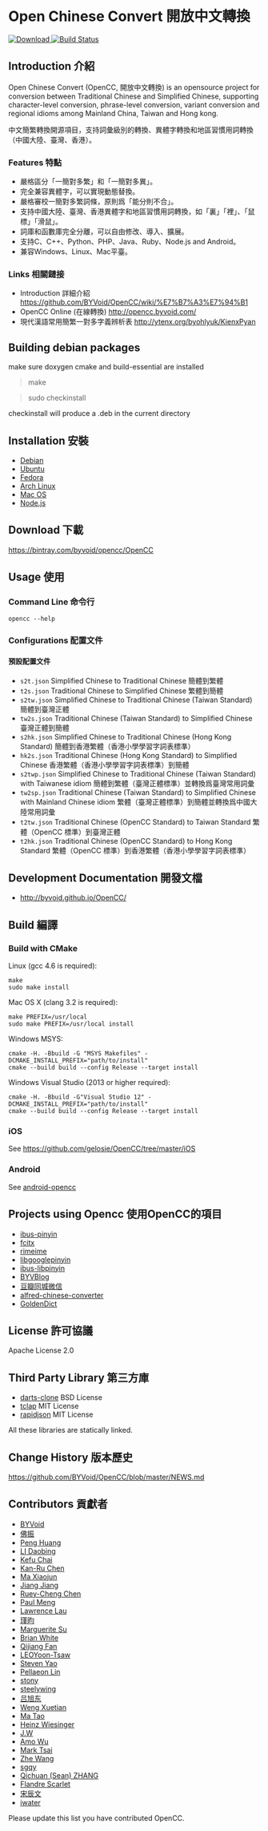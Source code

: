 # Open Chinese Convert 開放中文轉換

[ ![Download](https://api.bintray.com/packages/byvoid/opencc/OpenCC/images/download.svg) ](https://bintray.com/byvoid/opencc/OpenCC/_latestVersion)
[![Build Status](https://travis-ci.org/BYVoid/OpenCC.svg?branch=master)](https://travis-ci.org/BYVoid/OpenCC)

## Introduction 介紹

Open Chinese Convert (OpenCC, 開放中文轉換) is an opensource project for conversion between Traditional Chinese and Simplified Chinese, supporting character-level conversion, phrase-level conversion, variant conversion and regional idioms among Mainland China, Taiwan and Hong kong.

中文簡繁轉換開源項目，支持詞彙級別的轉換、異體字轉換和地區習慣用詞轉換（中國大陸、臺灣、香港）。

### Features 特點

* 嚴格區分「一簡對多繁」和「一簡對多異」。
* 完全兼容異體字，可以實現動態替換。
* 嚴格審校一簡對多繁詞條，原則爲「能分則不合」。
* 支持中國大陸、臺灣、香港異體字和地區習慣用詞轉換，如「裏」「裡」、「鼠標」「滑鼠」。
* 詞庫和函數庫完全分離，可以自由修改、導入、擴展。
* 支持C、C++、Python、PHP、Java、Ruby、Node.js and Android。
* 兼容Windows、Linux、Mac平臺。

### Links 相關鏈接

* Introduction 詳細介紹 https://github.com/BYVoid/OpenCC/wiki/%E7%B7%A3%E7%94%B1
* OpenCC Online (在線轉換) http://opencc.byvoid.com/
* 現代漢語常用簡繁一對多字義辨析表 http://ytenx.org/byohlyuk/KienxPyan

## Building debian packages

make sure doxygen cmake and build-essential are installed

> make

> sudo checkinstall

checkinstall will produce a .deb in the current directory

## Installation 安裝

* [Debian](http://packages.qa.debian.org/o/opencc.html)
* [Ubuntu](https://launchpad.net/ubuntu/+source/opencc)
* [Fedora](https://admin.fedoraproject.org/pkgdb/package/opencc/)
* [Arch Linux](https://www.archlinux.org/packages/community/x86_64/opencc/)
* [Mac OS](https://github.com/mxcl/homebrew/blob/master/Library/Formula/opencc.rb)
* [Node.js](https://npmjs.org/package/opencc)

## Download 下載

https://bintray.com/byvoid/opencc/OpenCC

## Usage 使用

### Command Line 命令行

`opencc --help`

### Configurations 配置文件

#### 預設配置文件

* `s2t.json` Simplified Chinese to Traditional Chinese 簡體到繁體
* `t2s.json` Traditional Chinese to Simplified Chinese 繁體到簡體
* `s2tw.json` Simplified Chinese to Traditional Chinese (Taiwan Standard) 簡體到臺灣正體
* `tw2s.json` Traditional Chinese (Taiwan Standard) to Simplified Chinese 臺灣正體到簡體
* `s2hk.json` Simplified Chinese to Traditional Chinese (Hong Kong Standard) 簡體到香港繁體（香港小學學習字詞表標準）
* `hk2s.json` Traditional Chinese (Hong Kong Standard) to Simplified Chinese 香港繁體（香港小學學習字詞表標準）到簡體
* `s2twp.json` Simplified Chinese to Traditional Chinese (Taiwan Standard) with Taiwanese idiom 簡體到繁體（臺灣正體標準）並轉換爲臺灣常用詞彙
* `tw2sp.json` Traditional Chinese (Taiwan Standard) to Simplified Chinese with Mainland Chinese idiom 繁體（臺灣正體標準）到簡體並轉換爲中國大陸常用詞彙
* `t2tw.json` Traditional Chinese (OpenCC Standard) to Taiwan Standard 繁體（OpenCC 標準）到臺灣正體
* `t2hk.json` Traditional Chinese (OpenCC Standard) to Hong Kong Standard 繁體（OpenCC 標準）到香港繁體（香港小學學習字詞表標準）

## Development Documentation 開發文檔

* http://byvoid.github.io/OpenCC/

## Build 編譯

### Build with CMake

Linux (gcc 4.6 is required):

```
make
sudo make install
```

Mac OS X (clang 3.2 is required):

```
make PREFIX=/usr/local
sudo make PREFIX=/usr/local install
```

Windows MSYS:

```
cmake -H. -Bbuild -G "MSYS Makefiles" -DCMAKE_INSTALL_PREFIX="path/to/install"
cmake --build build --config Release --target install
```

Windows Visual Studio (2013 or higher required):

```
cmake -H. -Bbuild -G"Visual Studio 12" -DCMAKE_INSTALL_PREFIX="path/to/install"
cmake --build build --config Release --target install
```

### iOS

See https://github.com/gelosie/OpenCC/tree/master/iOS

### Android

See [android-opencc](https://github.com/qichuan/android-opencc)

## Projects using Opencc 使用OpenCC的項目

* [ibus-pinyin](http://code.google.com/p/ibus/)
* [fcitx](http://code.google.com/p/fcitx/)
* [rimeime](http://code.google.com/p/rimeime/)
* [libgooglepinyin](http://code.google.com/p/libgooglepinyin/)
* [ibus-libpinyin](https://github.com/libpinyin/ibus-libpinyin)
* [BYVBlog](https://github.com/byvoid/byvblog)
* [豆瓣同城微信](http://weixinqiao.com/douban-event/)
* [alfred-chinese-converter](https://github.com/amowu/alfred-chinese-converter)
* [GoldenDict](https://github.com/goldendict/goldendict)

## License 許可協議

Apache License 2.0

## Third Party Library 第三方庫

* [darts-clone](https://code.google.com/p/darts-clone/) BSD License
* [tclap](http://tclap.sourceforge.net/) MIT License
* [rapidjson](https://github.com/miloyip/rapidjson) MIT License

All these libraries are statically linked.

## Change History 版本歷史

https://github.com/BYVoid/OpenCC/blob/master/NEWS.md

## Contributors 貢獻者

* [BYVoid](http://www.byvoid.com/)
* [佛振](https://github.com/lotem)
* [Peng Huang](https://github.com/phuang)
* [LI Daobing](https://github.com/lidaobing)
* [Kefu Chai](https://github.com/tchaikov)
* [Kan-Ru Chen](http://kanru.info/)
* [Ma Xiaojun](https://twitter.com/damage3025)
* [Jiang Jiang](http://jjgod.org/)
* [Ruey-Cheng Chen](https://github.com/rueycheng)
* [Paul Meng](http://home.mno2.org/)
* [Lawrence Lau](https://github.com/ktslwy)
* [瑾昀](https://github.com/kunki)
* [Marguerite Su](https://www.marguerite.su/)
* [Brian White](http://mscdex.net)
* [Qijiang Fan](https://fqj.me/)
* [LEOYoon-Tsaw](https://github.com/LEOYoon-Tsaw)
* [Steven Yao](https://github.com/stevenyao)
* [Pellaeon Lin](https://github.com/pellaeon)
* [stony](https://github.com/stony-shixz)
* [steelywing](https://github.com/steelywing)
* [吕旭东](https://github.com/lvxudong)
* [Weng Xuetian](https://github.com/wengxt)
* [Ma Tao](https://github.com/iwater)
* [Heinz Wiesinger](https://github.com/pprkut)
* [J.W](https://github.com/jakwings)
* [Amo Wu](https://github.com/amowu)
* [Mark Tsai](https://github.com/mxgit1090)
* [Zhe Wang](https://github.com/0x1997)
* [sgqy](https://github.com/sgqy)
* [Qichuan (Sean) ZHANG](https://github.com/qichuan)
* [Flandre Scarlet](https://github.com/XadillaX)
* [宋辰文](https://github.com/songchenwen)
* [iwater](https://github.com/iwater)

Please update this list you have contributed OpenCC.
